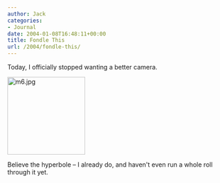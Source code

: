```yaml
---
author: Jack
categories:
- Journal
date: 2004-01-08T16:48:11+00:00
title: Fondle This
url: /2004/fondle-this/
---
```


Today, I officially stopped wanting a better camera.

<img alt="m6.jpg" src="https://www.jackbaty.com/images/blog/m6.jpg" width="175" height="175" border="0" />

Believe the hyperbole &#8211; I already do, and haven't even run a whole roll through it yet.